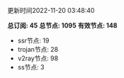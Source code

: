 更新时间2022-11-20 03:48:40

**总订阅: 45**
**总节点: 1095**
**有效节点: 148**
- ssr节点: 19
- trojan节点: 28
- v2ray节点: 98
- ss节点: 3
